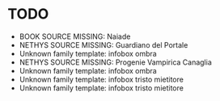# TODO

- BOOK SOURCE MISSING: Naiade
- NETHYS SOURCE MISSING: Guardiano del Portale
- Unknown family template: infobox ombra
- NETHYS SOURCE MISSING: Progenie Vampirica Canaglia
- Unknown family template: infobox ombra
- Unknown family template: infobox tristo mietitore
- Unknown family template: infobox tristo mietitore
